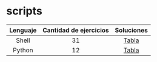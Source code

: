 # scripts

| Lenguaje | Cantidad de ejercicios | Soluciones |
| :---: | :---: | :---: |
| Shell | 31 | [Tabla](bash/information.md) |
| Python | 12 | [Tabla](python/information.md) |